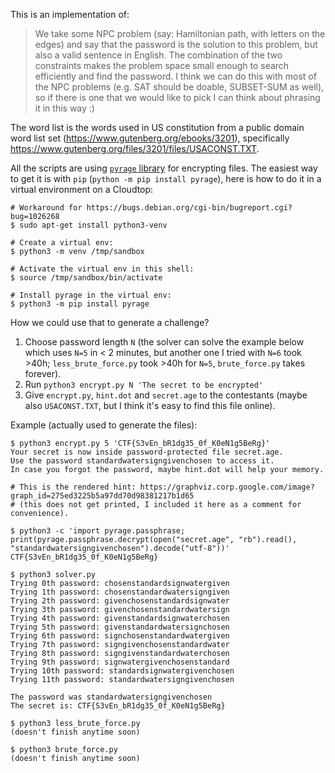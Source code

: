 This is an implementation of:

> We take some NPC problem (say: Hamiltonian path, with letters on the edges)
and say that the password is the solution to this problem, but also a valid
sentence in English. The combination of the two constraints makes the problem
space small enough to search efficiently and find the password. I think we can
do this with most of the NPC problems (e.g. SAT should be doable, SUBSET-SUM as
well), so if there is one that we would like to pick I can think about
phrasing it in this way :)

The word list is the words used in US constitution from a public domain word
list set (https://www.gutenberg.org/ebooks/3201), specifically
https://www.gutenberg.org/files/3201/files/USACONST.TXT.

All the scripts are using
[`pyrage` library](https://github.com/woodruffw/pyrage) for encrypting files.
The easiest way to get it is with `pip` (`python -m pip install pyrage`), here
is how to do it in a virtual environment on a Cloudtop:

```
# Workaround for https://bugs.debian.org/cgi-bin/bugreport.cgi?bug=1026268
$ sudo apt-get install python3-venv

# Create a virtual env:
$ python3 -m venv /tmp/sandbox

# Activate the virtual env in this shell:
$ source /tmp/sandbox/bin/activate

# Install pyrage in the virtual env:
$ python3 -m pip install pyrage
```

How we could use that to generate a challenge?

1.  Choose password length `N` (the solver can solve the example below which
    uses `N=5` in < 2 minutes, but another one I tried with `N=6` took >40h;
    `less_brute_force.py` took >40h for `N=5`, `brute_force.py` takes forever).
2.  Run `python3 encrypt.py N 'The secret to be encrypted'`
3.  Give `encrypt.py`, `hint.dot` and `secret.age` to the contestants (maybe
    also `USACONST.TXT`, but I think it's easy to find this file online).

Example (actually used to generate the files):

```
$ python3 encrypt.py 5 'CTF{S3vEn_bR1dg35_0f_K0eN1g5BeRg}'
Your secret is now inside password-protected file secret.age.
Use the password standardwatersigngivenchosen to access it.
In case you forgot the password, maybe hint.dot will help your memory.

# This is the rendered hint: https://graphviz.corp.google.com/image?graph_id=275ed3225b5a97dd70d98381217b1d65
# (this does not get printed, I included it here as a comment for convenience).

$ python3 -c 'import pyrage.passphrase; print(pyrage.passphrase.decrypt(open("secret.age", "rb").read(), "standardwatersigngivenchosen").decode("utf-8"))'
CTF{S3vEn_bR1dg35_0f_K0eN1g5BeRg}

$ python3 solver.py
Trying 0th password: chosenstandardsignwatergiven
Trying 1th password: chosenstandardwatersigngiven
Trying 2th password: givenchosenstandardsignwater
Trying 3th password: givenchosenstandardwatersign
Trying 4th password: givenstandardsignwaterchosen
Trying 5th password: givenstandardwatersignchosen
Trying 6th password: signchosenstandardwatergiven
Trying 7th password: signgivenchosenstandardwater
Trying 8th password: signgivenstandardwaterchosen
Trying 9th password: signwatergivenchosenstandard
Trying 10th password: standardsignwatergivenchosen
Trying 11th password: standardwatersigngivenchosen

The password was standardwatersigngivenchosen
The secret is: CTF{S3vEn_bR1dg35_0f_K0eN1g5BeRg}

$ python3 less_brute_force.py
(doesn't finish anytime soon)

$ python3 brute_force.py
(doesn't finish anytime soon)
```

